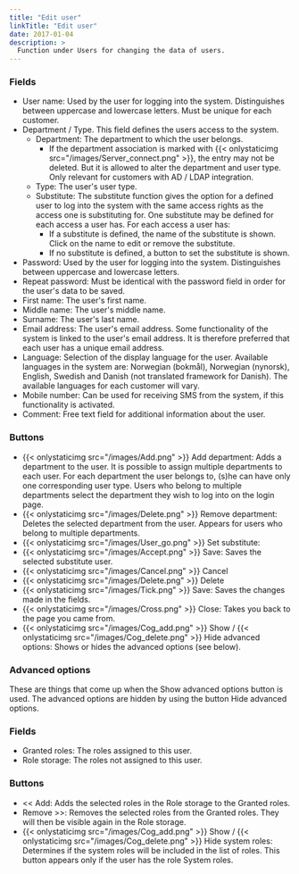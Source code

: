 ```yaml
---
title: "Edit user"
linkTitle: "Edit user"
date: 2017-01-04
description: >
  Function under Users for changing the data of users.
---
```

### Fields

- User name: Used by the user for logging into the system. Distinguishes between uppercase and lowercase letters. Must be unique for each customer.
- Department / Type. This field defines the users access to the system.
  - Department: The department to which the user belongs.
    - If the department association is marked with {{< onlystaticimg src="/images/Server_connect.png" >}}, the entry may not be deleted. But it is allowed to alter the department and user type. Only relevant for customers with AD / LDAP integration.
  - Type: The user's user type.
  - Substitute: The substitute function gives the option for a defined user to log into the system with the same access rights as the access one is substituting for. One substitute may be defined for each access a user has. For each access a user has:
    - If a substitute is defined, the name of the substitute is shown. Click on the name to edit or remove the substitute.
    - If no substitute is defined, a button to set the substitute is shown.
- Password: Used by the user for logging into the system. Distinguishes between uppercase and lowercase letters.
- Repeat password: Must be identical with the password field in order for the user's data to be saved.
- First name: The user's first name.
- Middle name: The user's middle name.
- Surname: The user's last name.
- Email address: The user's email address. Some functionality of the system is linked to the user's email address. It is therefore preferred that each user has a unique email address.
- Language: Selection of the display language for the user. Available languages in the system are: Norwegian (bokmål), Norwegian (nynorsk), English, Swedish and Danish (not translated framework for Danish). The available languages for each customer will vary.
- Mobile number: Can be used for receiving SMS from the system, if this functionality is activated.
- Comment: Free text field for additional information about the user.

### Buttons

- {{< onlystaticimg src="/images/Add.png" >}} Add department: Adds a department to the user. It is possible to assign multiple departments to each user. For each department the user belongs to, (s)he can have only one corresponding user type. Users who belong to multiple departments select the department they wish to log into on the login page.
- {{< onlystaticimg src="/images/Delete.png" >}} Remove department: Deletes the selected department from the user. Appears for users who belong to multiple departments.
- {{< onlystaticimg src="/images/User_go.png" >}} Set substitute:
- {{< onlystaticimg src="/images/Accept.png" >}} Save: Saves the selected substitute user.
- {{< onlystaticimg src="/images/Cancel.png" >}} Cancel
- {{< onlystaticimg src="/images/Delete.png" >}} Delete
- {{< onlystaticimg src="/images/Tick.png" >}} Save: Saves the changes made in the fields.
- {{< onlystaticimg src="/images/Cross.png" >}} Close: Takes you back to the page you came from.
- {{< onlystaticimg src="/images/Cog_add.png" >}} Show / {{< onlystaticimg src="/images/Cog_delete.png" >}} Hide advanced options: Shows or hides the advanced options (see below).

### Advanced options

These are things that come up when the Show advanced options button is used. The advanced options are hidden by using the button Hide advanced options.

### Fields

- Granted roles: The roles assigned to this user.
- Role storage: The roles not assigned to this user.

### Buttons

- << Add: Adds the selected roles in the Role storage to the Granted roles.
- Remove >>: Removes the selected roles from the Granted roles. They will then be visible again in the Role storage.
- {{< onlystaticimg src="/images/Cog_add.png" >}} Show / {{< onlystaticimg src="/images/Cog_delete.png" >}} Hide system roles: Determines if the system roles will be included in the list of roles. This button appears only if the user has the role System roles.
